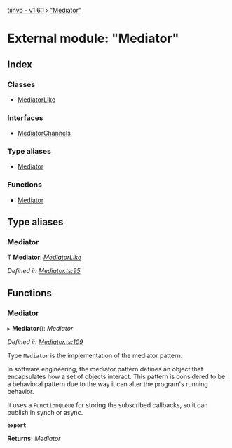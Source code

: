 [tiinvo - v1.6.1](../README.md) › ["Mediator"](_mediator_.md)

# External module: "Mediator"

## Index

### Classes

* [MediatorLike](../classes/_mediator_.mediatorlike.md)

### Interfaces

* [MediatorChannels](../interfaces/_mediator_.mediatorchannels.md)

### Type aliases

* [Mediator](_mediator_.md#mediator)

### Functions

* [Mediator](_mediator_.md#mediator)

## Type aliases

###  Mediator

Ƭ **Mediator**: *[MediatorLike](../classes/_mediator_.mediatorlike.md)*

*Defined in [Mediator.ts:95](https://github.com/OctoD/tiinvo/blob/2f7d94f/src/Mediator.ts#L95)*

## Functions

###  Mediator

▸ **Mediator**(): *Mediator*

*Defined in [Mediator.ts:109](https://github.com/OctoD/tiinvo/blob/2f7d94f/src/Mediator.ts#L109)*

Type `Mediator` is the implementation of the mediator pattern.

In software engineering, the mediator pattern defines an object that encapsulates
how a set of objects interact. This pattern is considered to be a behavioral pattern
due to the way it can alter the program's running behavior.

It uses a `FunctionQueue` for storing the subscribed callbacks, so it can publish in synch or async.

**`export`** 

**Returns:** *Mediator*
